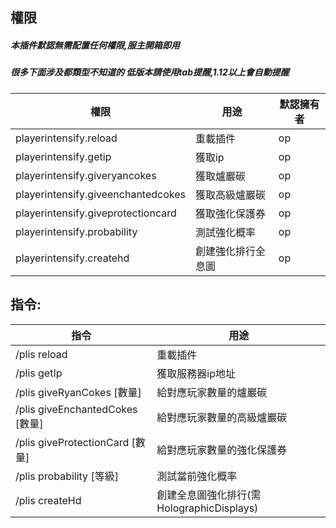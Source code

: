 ## 權限
##### 本插件默認無需配置任何權限,服主開箱即用
##### 很多下面涉及都類型不知道的 低版本請使用tab提醒,1.12以上會自動提醒
|  權限 | 用途  | 默認擁有者 |
| ------------ | ------------ | ------------ |
| playerintensify.reload  | 重載插件  | op |
| playerintensify.getip  | 獲取ip  | op |
| playerintensify.giveryancokes  | 獲取爐巖碳  | op |
| playerintensify.giveenchantedcokes  | 獲取高級爐巖碳  | op |
| playerintensify.giveprotectioncard  | 獲取強化保護券  | op |
| playerintensify.probability  | 測試強化概率  | op |
| playerintensify.createhd  | 創建強化排行全息圖  | op |

## 指令:
|  指令 | 用途  |
| ------------ | ------------ |
|/plis reload                      |      重載插件|
|/plis getIp                         |    獲取服務器ip地址|
|/plis giveRyanCokes [數量]         |     給對應玩家數量的爐巖碳|
|/plis giveEnchantedCokes [數量]  |       給對應玩家數量的高級爐巖碳|
|/plis giveProtectionCard [數量]   |      給對應玩家數量的強化保護券|
|/plis probability  [等級]           |    測試當前強化概率|
|/plis createHd                      |    創建全息圖強化排行(需HolographicDisplays)|